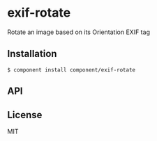 
# exif-rotate

  Rotate an image based on its Orientation EXIF tag

## Installation

    $ component install component/exif-rotate

## API

   

## License

  MIT
